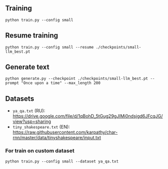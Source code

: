 ## Training
`python train.py --config small`
## Resume training
`python train.py --config small --resume ./checkpoints/small-llm_best.pt`
## Generate text
`python generate.py --checkpoint ./checkpoints/small-llm_best.pt --prompt "Once upon a time" --max_length 200`


## Datasets
* `ya_qa.txt` (RU): https://drive.google.com/file/d/1qBohD_5tGug29gJIMi0ndsjgd6JFcqJG/view?usp=sharing
* `tiny_shakespeare.txt` (EN): https://raw.githubusercontent.com/karpathy/char-rnn/master/data/tinyshakespeare/input.txt

### For train on custom dataset
`python train.py --config small --dataset ya_qa.txt`
